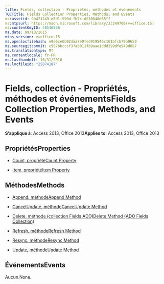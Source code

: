 ```yaml
---
title: Fields, collection - Propriétés, méthodes et événements
TOCTitle: Fields Collection Properties, Methods, and Events
ms:assetid: 9b471249-e5d1-990d-fb7c-d830848d65ff
ms:mtpsurl: https://msdn.microsoft.com/library/JJ249706(v=office.15)
ms:contentKeyID: 48546566
ms.date: 09/18/2015
mtps_version: v=office.15
ms.openlocfilehash: e9a6ce0b02daa7e0fed919546c101bfcb79b9650
ms.sourcegitcommit: c557bbcccf37a6011f89aae1ddd399dfe549d087
ms.translationtype: MT
ms.contentlocale: fr-FR
ms.lasthandoff: 10/31/2018
ms.locfileid: "25874187"
---
```

# <a name="fields-collection-properties-methods-and-events"></a><span data-ttu-id="73e25-102">Fields, collection - Propriétés, méthodes et événements</span><span class="sxs-lookup"><span data-stu-id="73e25-102">Fields Collection Properties, Methods, and Events</span></span>

<span data-ttu-id="73e25-103">**S’applique à**: Access 2013, Office 2013</span><span class="sxs-lookup"><span data-stu-id="73e25-103">**Applies to**: Access 2013, Office 2013</span></span>

## <a name="properties"></a><span data-ttu-id="73e25-104">Propriétés</span><span class="sxs-lookup"><span data-stu-id="73e25-104">Properties</span></span>

- [<span data-ttu-id="73e25-105">Count, propriété</span><span class="sxs-lookup"><span data-stu-id="73e25-105">Count Property</span></span>](count-property-ado.md)

- [<span data-ttu-id="73e25-106">Item, propriété</span><span class="sxs-lookup"><span data-stu-id="73e25-106">Item Property</span></span>](item-property-ado.md)

## <a name="methods"></a><span data-ttu-id="73e25-107">Méthodes</span><span class="sxs-lookup"><span data-stu-id="73e25-107">Methods</span></span>

- [<span data-ttu-id="73e25-108">Append, méthode</span><span class="sxs-lookup"><span data-stu-id="73e25-108">Append Method</span></span>](append-method-ado.md)

- [<span data-ttu-id="73e25-109">CancelUpdate, méthode</span><span class="sxs-lookup"><span data-stu-id="73e25-109">CancelUpdate Method</span></span>](cancelupdate-method-ado.md)

- [<span data-ttu-id="73e25-110">Delete, méthode (collection Fields ADO)</span><span class="sxs-lookup"><span data-stu-id="73e25-110">Delete Method (ADO Fields Collection)</span></span>](delete-method-ado-fields-collection.md)

- [<span data-ttu-id="73e25-111">Refresh, méthode</span><span class="sxs-lookup"><span data-stu-id="73e25-111">Refresh Method</span></span>](refresh-method-ado.md)

- [<span data-ttu-id="73e25-112">Resync, méthode</span><span class="sxs-lookup"><span data-stu-id="73e25-112">Resync Method</span></span>](resync-method-ado.md)

- [<span data-ttu-id="73e25-113">Update, méthode</span><span class="sxs-lookup"><span data-stu-id="73e25-113">Update Method</span></span>](update-method-ado.md)

## <a name="events"></a><span data-ttu-id="73e25-114">Événements</span><span class="sxs-lookup"><span data-stu-id="73e25-114">Events</span></span>

<span data-ttu-id="73e25-115">Aucun.</span><span class="sxs-lookup"><span data-stu-id="73e25-115">None.</span></span>

